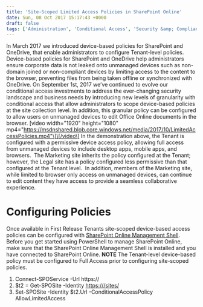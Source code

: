 ```yaml
---
title: 'Site-Scoped Limited Access Policies in SharePoint Online'
date: Sun, 08 Oct 2017 15:17:43 +0000
draft: false
tags: ['Administration', 'Conditional Access', 'Security &amp; Compliance', 'Security and Compliance', 'SharePoint']
---
```


In March 2017 we introduced device-based policies for SharePoint and OneDrive, that enable administrators to configure Tenant-level policies. Device-based policies for SharePoint and OneDrive help administrators ensure corporate data is not leaked onto unmanaged devices such as non-domain joined or non-compliant devices by limiting access to the content to the browser, preventing files from being taken offline or synchronized with OneDrive. On September 1st, 2017 we’ve continued to evolve our conditional access investments to address the ever-changing security landscape and business needs by introducing new levels of granularity with conditional access that allow administrators to scope device-based policies at the site collection level. In addition, this granular policy can be configured to allow users on unmanaged devices to edit Office Online documents in the browser. \[video width="1920" height="1080" mp4="https://msdnshared.blob.core.windows.net/media/2017/10/LimitedAccessPolicies.mp4"\]\[/video\] In the demonstration above, the Tenant is configured with a permissive device access policy, allowing full access from unmanaged devices to include desktop apps, mobile apps, and browsers.  The Marketing site inherits the policy configured at the Tenant; however, the Legal site has a policy configured less permissive than that configured at the Tenant level.  In addition, members of the Marketing site, while limited to browser only access on unmanaged devices, can continue to edit content they have access to provide a seamless collaborative experience.

**Configuring Policies**
========================

Once available in First Release Tenants site-scoped device-based access policies can be configured with [SharePoint Online Management Shell](http://www.microsoft.com/en-us/download/details.aspx?id=35588). Before you get started using PowerShell to manage SharePoint Online, make sure that the SharePoint Online Management Shell is installed and you have connected to SharePoint Online. **NOTE** The Tenant-level device-based policy must be configured to Full Access prior to configuring site-scoped policies.

1.  Connect-SPOService -Url https://<URL to your SPO admin center>
2.  $t2 = Get-SPOSite -Identity [https://<Url to your SharePoint online>/sites/<name of site collection>](https://%3curl%20to%20your%20sharepoint%20online%3e/sites/%3cname%20of%20site%20collection%3e)
3.  Set-SPOSite -Identity $t2.Url -ConditionalAccessPolicy AllowLimitedAccess
